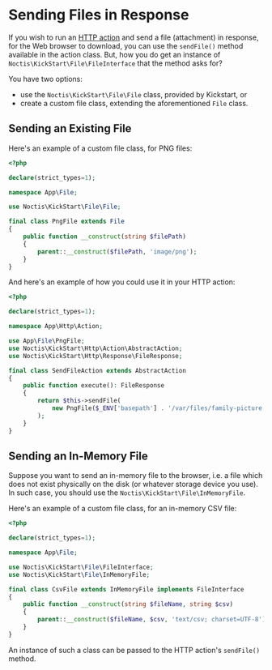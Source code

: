 # Sending Files in Response

If you wish to run an [HTTP action](../HTTP.md) and send a file (attachment) in response, for the Web browser to download,
you can use the `sendFile()` method available in the action class. But, how you do get an instance of
`Noctis\KickStart\File\FileInterface` that the method asks for?

You have two options:
* use the `Noctis\KickStart\File\File` class, provided by Kickstart, or
* create a custom file class, extending the aforementioned `File` class.

## Sending an Existing File

Here's an example of a custom file class, for PNG files:

```php
<?php

declare(strict_types=1);

namespace App\File;

use Noctis\KickStart\File\File;

final class PngFile extends File
{
    public function __construct(string $filePath)
    {
        parent::__construct($filePath, 'image/png');
    }
}
```

And here's an example of how you could use it in your HTTP action:

```php
<?php

declare(strict_types=1);

namespace App\Http\Action;

use App\File\PngFile;
use Noctis\KickStart\Http\Action\AbstractAction;
use Noctis\KickStart\Http\Response\FileResponse;

final class SendFileAction extends AbstractAction
{
    public function execute(): FileResponse
    {
        return $this->sendFile(
            new PngFile($_ENV['basepath'] . '/var/files/family-picture.png')
        );
    }
}
```

## Sending an In-Memory File

Suppose you want to send an in-memory file to the browser, i.e. a file which does not exist physically on the disk (or
whatever storage device you use). In such case, you should use the `Noctis\KickStart\File\InMemoryFile`.

Here's an example of a custom file class, for an in-memory CSV file:

```php
<?php

declare(strict_types=1);

namespace App\File;

use Noctis\KickStart\File\FileInterface;
use Noctis\KickStart\File\InMemoryFile;

final class CsvFile extends InMemoryFile implements FileInterface
{
    public function __construct(string $fileName, string $csv)
    {
        parent::__construct($fileName, $csv, 'text/csv; charset=UTF-8');
    }
}
```

An instance of such a class can be passed to the HTTP action's `sendFile()` method.
